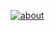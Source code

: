 [![about](https://64.media.tumblr.com/e925a081c313ada91bb12184582f82f1/1c13b5f0e6fe6474-de/s100x200/72062ceb86240f24b22eeab6f19e2a5424cd57fb.gifv)](https://jthegreat.straw.page)
